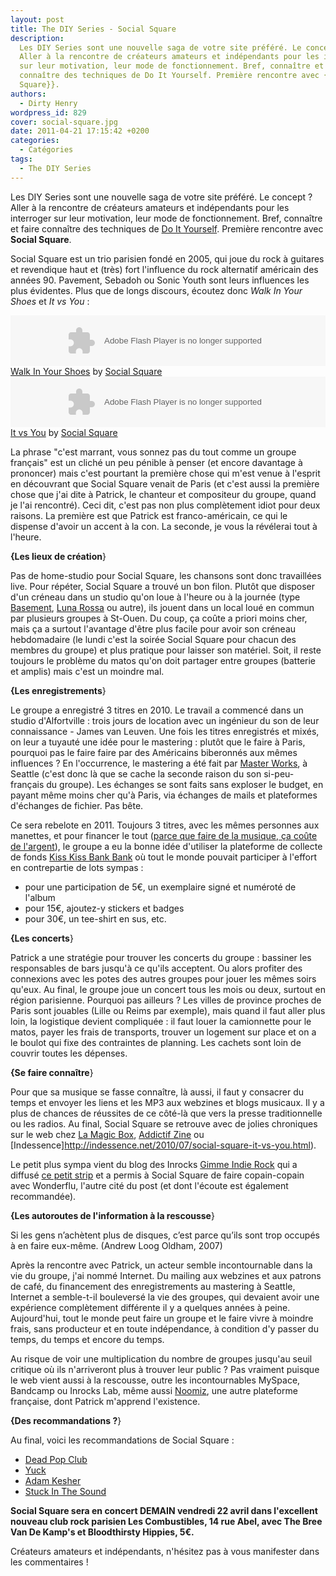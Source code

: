 ```yaml
---
layout: post
title: The DIY Series - Social Square
description:
  Les DIY Series sont une nouvelle saga de votre site préféré. Le concept ?
  Aller à la rencontre de créateurs amateurs et indépendants pour les interroger
  sur leur motivation, leur mode de fonctionnement. Bref, connaître et faire
  connaître des techniques de Do It Yourself. Première rencontre avec {{Social
  Square}}.
authors:
  - Dirty Henry
wordpress_id: 829
cover: social-square.jpg
date: 2011-04-21 17:15:42 +0200
categories:
  - Catégories
tags:
  - The DIY Series
---
```


Les DIY Series sont une nouvelle saga de votre site préféré. Le concept ? Aller
à la rencontre de créateurs amateurs et indépendants pour les interroger sur
leur motivation, leur mode de fonctionnement. Bref, connaître et faire connaître
des techniques de [Do It Yourself](http://fr.wikipedia.org/wiki/Do_it_yourself).
Première rencontre avec **Social Square**.

Social Square est un trio parisien fondé en 2005, qui joue du rock à guitares et
revendique haut et (très) fort l'influence du rock alternatif américain des
années 90. Pavement, Sebadoh ou Sonic Youth sont leurs influences les plus
évidentes. Plus que de longs discours, écoutez donc _Walk In Your Shoes_ et _It
vs You_ :

<object height="81" width="100%">
<param name="movie" value="https://player.soundcloud.com/player.swf?url=http%3A%2F%2Fapi.soundcloud.com%2Ftracks%2F16583964"></param>
<param name="allowscriptaccess" value="always"></param>
<embed allowscriptaccess="always" height="81" src="https://player.soundcloud.com/player.swf?url=http%3A%2F%2Fapi.soundcloud.com%2Ftracks%2F16583964" type="application/x-shockwave-flash" width="100%"></embed>
</object>
<span><a href="http://soundcloud.com/social-square/walk-in-your-shoes">Walk In
Your Shoes</a> by <a href="http://soundcloud.com/social-square">Social
Square</a></span>

<object height="81" width="100%">
<param name="movie" value="https://player.soundcloud.com/player.swf?url=http%3A%2F%2Fapi.soundcloud.com%2Ftracks%2F16583960"></param>
<param name="allowscriptaccess" value="always"></param>
<embed allowscriptaccess="always" height="81" src="https://player.soundcloud.com/player.swf?url=http%3A%2F%2Fapi.soundcloud.com%2Ftracks%2F16583960" type="application/x-shockwave-flash" width="100%"></embed>
</object> <span><a href="http://soundcloud.com/social-square/it-vs-you">It vs
You</a> by <a href="http://soundcloud.com/social-square">Social
Square</a></span>

La phrase "c'est marrant, vous sonnez pas du tout comme un groupe français" est
un cliché un peu pénible à penser (et encore davantage à prononcer) mais c'est
pourtant la première chose qui m'est venue à l'esprit en découvrant que Social
Square venait de Paris (et c'est aussi la première chose que j'ai dite à
Patrick, le chanteur et compositeur du groupe, quand je l'ai rencontré). Ceci
dit, c'est pas non plus complètement idiot pour deux raisons. La première est
que Patrick est franco-américain, ce qui le dispense d'avoir un accent à la con.
La seconde, je vous la révélerai tout à l'heure.

**{Les lieux de création**}

Pas de home-studio pour Social Square, les chansons sont donc travaillées live.
Pour répéter, Social Square a trouvé un bon filon. Plutôt que disposer d'un
créneau dans un studio qu'on loue à l'heure ou à la journée (type
[Basement](http://www.basementprod.com/),
[Luna Rossa](http://www.studiolunarossa.com/) ou autre), ils jouent dans un
local loué en commun par plusieurs groupes à St-Ouen. Du coup, ça coûte a priori
moins cher, mais ça a surtout l'avantage d'être plus facile pour avoir son
créneau hebdomadaire (le lundi c'est la soirée Social Square pour chacun des
membres du groupe) et plus pratique pour laisser son matériel. Soit, il reste
toujours le problème du matos qu'on doit partager entre groupes (batterie et
amplis) mais c'est un moindre mal.

**{Les enregistrements**}

Le groupe a enregistré 3 titres en 2010. Le travail a commencé dans un studio
d'Alfortville : trois jours de location avec un ingénieur du son de leur
connaissance - James van Leuven. Une fois les titres enregistrés et mixés, on
leur a tuyauté une idée pour le mastering : plutôt que le faire à Paris,
pourquoi pas le faire faire par des Américains biberonnés aux mêmes influences ?
En l'occurrence, le mastering a été fait par
[Master Works](http://www.master-works.com/), à Seattle (c'est donc là que se
cache la seconde raison du son si-peu-français du groupe). Les échanges se sont
faits sans exploser le budget, en payant même moins cher qu'à Paris, via
échanges de mails et plateformes d'échanges de fichier. Pas bête.

Ce sera rebelote en 2011. Toujours 3 titres, avec les mêmes personnes aux
manettes, et pour financer le tout
([parce que faire de la musique, ça coûte de l'argent](http://www.youtube.com/watch?v=XKnCGUV8ZZI#t=0m30s)),
le groupe a eu la bonne idée d'utiliser la plateforme de collecte de fonds
[Kiss Kiss Bank Bank](http://www.kisskissbankbank.com/projects/enregistrement-du-premier-album-de-social-square)
où tout le monde pouvait participer à l'effort en contrepartie de lots sympas :

- pour une participation de 5€, un exemplaire signé et numéroté de l'album
- pour 15€, ajoutez-y stickers et badges
- pour 30€, un tee-shirt en sus, etc.

**{Les concerts**}

Patrick a une stratégie pour trouver les concerts du groupe : bassiner les
responsables de bars jusqu'à ce qu'ils acceptent. Ou alors profiter des
connexions avec les potes des autres groupes pour jouer les mêmes soirs qu'eux.
Au final, le groupe joue un concert tous les mois ou deux, surtout en région
parisienne. Pourquoi pas ailleurs ? Les villes de province proches de Paris sont
jouables (Lille ou Reims par exemple), mais quand il faut aller plus loin, la
logistique devient compliquée : il faut louer la camionnette pour le matos,
payer les frais de transports, trouver un logement sur place et on a le boulot
qui fixe des contraintes de planning. Les cachets sont loin de couvrir toutes
les dépenses.

**{Se faire connaître**}

Pour que sa musique se fasse connaître, là aussi, il faut y consacrer du temps
et envoyer les liens et les MP3 aux webzines et blogs musicaux. Il y a plus de
chances de réussites de ce côté-là que vers la presse traditionnelle ou les
radios. Au final, Social Square se retrouve avec de jolies chroniques sur le web
chez
[La Magic Box](http://90plan.ovh.net/~lamagicb/visuArticles.php3?typeArticle=9#4180),
[Addictif Zine](http://www.addictif-zine.com/accueil/item/2148-social-square-it-vs-you)
ou [Indessence]http://indessence.net/2010/07/social-square-it-vs-you.html).

Le petit plus sympa vient du blog des Inrocks
[Gimme Indie Rock](http://blogs.lesinrocks.com/gimmeindierock/) qui a diffusé
[ce petit strip](http://blogs.lesinrocks.com/gimmeindierock/2010/09/13/wonderflusocial-square/)
et a permis à Social Square de faire copain-copain avec Wonderflu, l'autre cité
du post (et dont l'écoute est également recommandée).

**{Les autoroutes de l'information à la rescousse**}

<quote>
Si les gens n’achètent plus de disques, c’est parce qu’ils sont trop occupés à en faire eux-même. (Andrew Loog Oldham, 2007)
</quote>

Après la rencontre avec Patrick, un acteur semble incontournable dans la vie du
groupe, j'ai nommé Internet. Du mailing aux webzines et aux patrons de café, du
financement des enregistrements au mastering à Seattle, Internet a semble-t-il
bouleversé la vie des groupes, qui devaient avoir une expérience complètement
différente il y a quelques années à peine. Aujourd'hui, tout le monde peut faire
un groupe et le faire vivre à moindre frais, sans producteur et en toute
indépendance, à condition d'y passer du temps, du temps et encore du temps.

Au risque de voir une multiplication du nombre de groupes jusqu'au seuil
critique où ils n'arriveront plus à trouver leur public ? Pas vraiment puisque
le web vient aussi à la rescousse, outre les incontournables MySpace, Bandcamp
ou Inrocks Lab, même aussi [Noomiz](http://www.noomiz.com/), une autre
plateforme française, dont Patrick m'apprend l'existence.

**{Des recommandations ?**}

Au final, voici les recommandations de Social Square :

- [Dead Pop Club](http://deadpopclub.free.fr/)
- [Yuck](http://www.myspace.com/yuckband)
- [Adam Kesher](http://www.myspace.com/adamkesher)
- [Stuck In The Sound](http://www.myspace.com/stuckinthesound)

**Social Square sera en concert DEMAIN vendredi 22 avril dans l'excellent
nouveau club rock parisien Les Combustibles, 14 rue Abel, avec The Bree Van De
Kamp's et Bloodthirsty Hippies, 5€.**

Créateurs amateurs et indépendants, n'hésitez pas à vous manifester dans les
commentaires !
